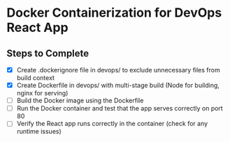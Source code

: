 # Docker Containerization for DevOps React App

## Steps to Complete

- [x] Create .dockerignore file in devops/ to exclude unnecessary files from build context
- [x] Create Dockerfile in devops/ with multi-stage build (Node for building, nginx for serving)
- [ ] Build the Docker image using the Dockerfile
- [ ] Run the Docker container and test that the app serves correctly on port 80
- [ ] Verify the React app runs correctly in the container (check for any runtime issues)
